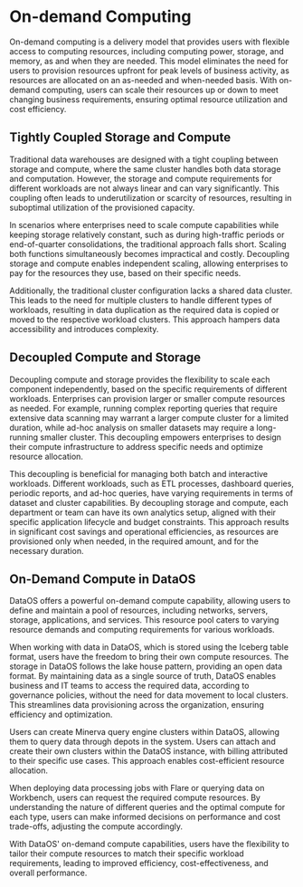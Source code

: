 # On-demand Computing

On-demand computing is a delivery model that provides users with flexible access to computing resources, including computing power, storage, and memory, as and when they are needed. This model eliminates the need for users to provision resources upfront for peak levels of business activity, as resources are allocated on an as-needed and when-needed basis. With on-demand computing, users can scale their resources up or down to meet changing business requirements, ensuring optimal resource utilization and cost efficiency.

## Tightly Coupled Storage and Compute

Traditional data warehouses are designed with a tight coupling between storage and compute, where the same cluster handles both data storage and computation. However, the storage and compute requirements for different workloads are not always linear and can vary significantly. This coupling often leads to underutilization or scarcity of resources, resulting in suboptimal utilization of the provisioned capacity.

In scenarios where enterprises need to scale compute capabilities while keeping storage relatively constant, such as during high-traffic periods or end-of-quarter consolidations, the traditional approach falls short. Scaling both functions simultaneously becomes impractical and costly. Decoupling storage and compute enables independent scaling, allowing enterprises to pay for the resources they use, based on their specific needs.

Additionally, the traditional cluster configuration lacks a shared data cluster. This leads to the need for multiple clusters to handle different types of workloads, resulting in data duplication as the required data is copied or moved to the respective workload clusters. This approach hampers data accessibility and introduces complexity.

## Decoupled Compute and Storage

Decoupling compute and storage provides the flexibility to scale each component independently, based on the specific requirements of different workloads. Enterprises can provision larger or smaller compute resources as needed. For example, running complex reporting queries that require extensive data scanning may warrant a larger compute cluster for a limited duration, while ad-hoc analysis on smaller datasets may require a long-running smaller cluster. This decoupling empowers enterprises to design their compute infrastructure to address specific needs and optimize resource allocation.

This decoupling is beneficial for managing both batch and interactive workloads. Different workloads, such as ETL processes, dashboard queries, periodic reports, and ad-hoc queries, have varying requirements in terms of dataset and cluster capabilities. By decoupling storage and compute, each department or team can have its own analytics setup, aligned with their specific application lifecycle and budget constraints. This approach results in significant cost savings and operational efficiencies, as resources are provisioned only when needed, in the required amount, and for the necessary duration.

## On-Demand Compute in DataOS

DataOS offers a powerful on-demand compute capability, allowing users to define and maintain a pool of resources, including networks, servers, storage, applications, and services. This resource pool caters to varying resource demands and computing requirements for various workloads.

When working with data in DataOS, which is stored using the Iceberg table format, users have the freedom to bring their own compute resources. The storage in DataOS follows the lake house pattern, providing an open data format. By maintaining data as a single source of truth, DataOS enables business and IT teams to access the required data, according to governance policies, without the need for data movement to local clusters. This streamlines data provisioning across the organization, ensuring efficiency and optimization.

Users can create Minerva query engine clusters within DataOS, allowing them to query data through depots in the system. Users can attach and create their own clusters within the DataOS instance, with billing attributed to their specific use cases. This approach enables cost-efficient resource allocation.

When deploying data processing jobs with Flare or querying data on Workbench, users can request the required compute resources. By understanding the nature of different queries and the optimal compute for each type, users can make informed decisions on performance and cost trade-offs, adjusting the compute accordingly.

With DataOS' on-demand compute capabilities, users have the flexibility to tailor their compute resources to match their specific workload requirements, leading to improved efficiency, cost-effectiveness, and overall performance.
